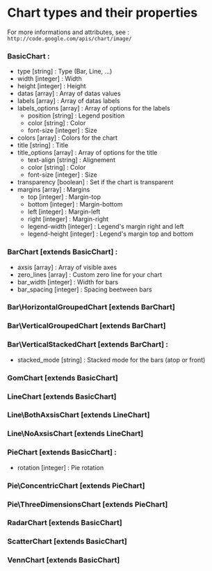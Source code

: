 Chart types and their properties
================================

For more informations and attributes, see : `http://code.google.com/apis/chart/image/`

### BasicChart :

- type [string] : Type (Bar, Line, ...)
- width [integer] : Width
- height [integer] : Height
- datas [array] : Array of datas values
- labels [array] : Array of datas labels
- labels_options [array] : Array of options for the labels
	- position [string] : Legend position
	- color [string] : Color
	- font-size [integer] : Size
- colors [array] : Colors for the chart
- title [string] : Title
- title_options [array] : Array of options for the title
	- text-align [string] : Alignement
	- color [string] : Color
	- font-size [integer] : Size
- transparency [boolean] : Set if the chart is transparent
- margins [array] : Margins
	- top [integer] : Margin-top
	- bottom [integer] : Margin-bottom
	- left [integer] : Margin-left
	- right [integer] : Margin-right
	- legend-width [integer] : Legend's margin right and left
	- legend-height [integer] : Legend's margin top and bottom

### BarChart [extends BasicChart] :

- axsis [array] : Array of visible axes
- zero_lines [array] : Custom zero line for your chart
- bar_width [integer] : Width for bars
- bar_spacing [integer] : Spacing beetween bars
	
### Bar\HorizontalGroupedChart [extends BarChart]

### Bar\VerticalGroupedChart [extends BarChart]

### Bar\VerticalStackedChart [extends BarChart] :
- stacked_mode [string] : Stacked mode for the bars (atop or front)

### GomChart [extends BasicChart]

### LineChart [extends BasicChart]

### Line\BothAxsisChart [extends LineChart]

### Line\NoAxsisChart [extends LineChart]

### PieChart [extends BasicChart] :
- rotation [integer] : Pie rotation

### Pie\ConcentricChart [extends PieChart]

### Pie\ThreeDimensionsChart [extends PieChart]

### RadarChart [extends BasicChart]

### ScatterChart [extends BasicChart]

### VennChart [extends BasicChart]
